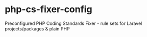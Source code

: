 # php-cs-fixer-config
Preconfigured PHP Coding Standards Fixer - rule sets for Laravel projects/packages &amp; plain PHP
